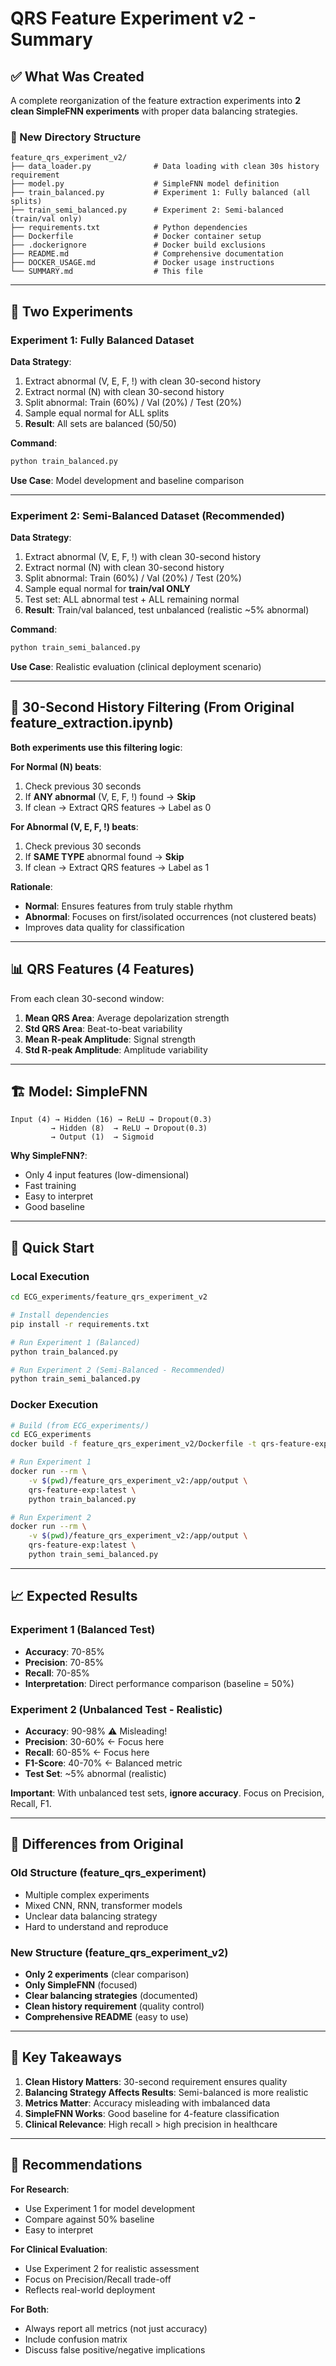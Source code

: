 # QRS Feature Experiment v2 - Summary

## ✅ What Was Created

A complete reorganization of the feature extraction experiments into **2 clean SimpleFNN experiments** with proper data balancing strategies.

### 📁 New Directory Structure

```
feature_qrs_experiment_v2/
├── data_loader.py              # Data loading with clean 30s history requirement
├── model.py                    # SimpleFNN model definition
├── train_balanced.py           # Experiment 1: Fully balanced (all splits)
├── train_semi_balanced.py      # Experiment 2: Semi-balanced (train/val only)
├── requirements.txt            # Python dependencies
├── Dockerfile                  # Docker container setup
├── .dockerignore               # Docker build exclusions
├── README.md                   # Comprehensive documentation
├── DOCKER_USAGE.md             # Docker usage instructions
└── SUMMARY.md                  # This file
```

---

## 🔬 Two Experiments

### Experiment 1: Fully Balanced Dataset

**Data Strategy**:
1. Extract abnormal (V, E, F, !) with clean 30-second history
2. Extract normal (N) with clean 30-second history
3. Split abnormal: Train (60%) / Val (20%) / Test (20%)
4. Sample equal normal for ALL splits
5. **Result**: All sets are balanced (50/50)

**Command**:
```bash
python train_balanced.py
```

**Use Case**: Model development and baseline comparison

---

### Experiment 2: Semi-Balanced Dataset (Recommended)

**Data Strategy**:
1. Extract abnormal (V, E, F, !) with clean 30-second history
2. Extract normal (N) with clean 30-second history
3. Split abnormal: Train (60%) / Val (20%) / Test (20%)
4. Sample equal normal for **train/val ONLY**
5. Test set: ALL abnormal test + ALL remaining normal
6. **Result**: Train/val balanced, test unbalanced (realistic ~5% abnormal)

**Command**:
```bash
python train_semi_balanced.py
```

**Use Case**: Realistic evaluation (clinical deployment scenario)

---

## 🧬 30-Second History Filtering (From Original feature_extraction.ipynb)

**Both experiments use this filtering logic**:

**For Normal (N) beats**:
1. Check previous 30 seconds
2. If **ANY abnormal** (V, E, F, !) found → **Skip**
3. If clean → Extract QRS features → Label as 0

**For Abnormal (V, E, F, !) beats**:
1. Check previous 30 seconds
2. If **SAME TYPE** abnormal found → **Skip**
3. If clean → Extract QRS features → Label as 1

**Rationale**:
- **Normal**: Ensures features from truly stable rhythm
- **Abnormal**: Focuses on first/isolated occurrences (not clustered beats)
- Improves data quality for classification

---

## 📊 QRS Features (4 Features)

From each clean 30-second window:
1. **Mean QRS Area**: Average depolarization strength
2. **Std QRS Area**: Beat-to-beat variability
3. **Mean R-peak Amplitude**: Signal strength
4. **Std R-peak Amplitude**: Amplitude variability

---

## 🏗️ Model: SimpleFNN

```
Input (4) → Hidden (16) → ReLU → Dropout(0.3)
         → Hidden (8)  → ReLU → Dropout(0.3)
         → Output (1)  → Sigmoid
```

**Why SimpleFNN?**:
- Only 4 input features (low-dimensional)
- Fast training
- Easy to interpret
- Good baseline

---

## 🚀 Quick Start

### Local Execution

```bash
cd ECG_experiments/feature_qrs_experiment_v2

# Install dependencies
pip install -r requirements.txt

# Run Experiment 1 (Balanced)
python train_balanced.py

# Run Experiment 2 (Semi-Balanced - Recommended)
python train_semi_balanced.py
```

### Docker Execution

```bash
# Build (from ECG_experiments/)
cd ECG_experiments
docker build -f feature_qrs_experiment_v2/Dockerfile -t qrs-feature-exp:latest .

# Run Experiment 1
docker run --rm \
    -v $(pwd)/feature_qrs_experiment_v2:/app/output \
    qrs-feature-exp:latest \
    python train_balanced.py

# Run Experiment 2
docker run --rm \
    -v $(pwd)/feature_qrs_experiment_v2:/app/output \
    qrs-feature-exp:latest \
    python train_semi_balanced.py
```

---

## 📈 Expected Results

### Experiment 1 (Balanced Test)

- **Accuracy**: 70-85%
- **Precision**: 70-85%
- **Recall**: 70-85%
- **Interpretation**: Direct performance comparison (baseline = 50%)

### Experiment 2 (Unbalanced Test - Realistic)

- **Accuracy**: 90-98% ⚠️ Misleading!
- **Precision**: 30-60% ← Focus here
- **Recall**: 60-85% ← Focus here
- **F1-Score**: 40-70% ← Balanced metric
- **Test Set**: ~5% abnormal (realistic)

**Important**: With unbalanced test sets, **ignore accuracy**. Focus on Precision, Recall, F1.

---

## 🔄 Differences from Original

### Old Structure (feature_qrs_experiment)
- Multiple complex experiments
- Mixed CNN, RNN, transformer models
- Unclear data balancing strategy
- Hard to understand and reproduce

### New Structure (feature_qrs_experiment_v2)
- **Only 2 experiments** (clear comparison)
- **Only SimpleFNN** (focused)
- **Clear balancing strategies** (documented)
- **Clean history requirement** (quality control)
- **Comprehensive README** (easy to use)

---

## 📝 Key Takeaways

1. **Clean History Matters**: 30-second requirement ensures quality
2. **Balancing Strategy Affects Results**: Semi-balanced is more realistic
3. **Metrics Matter**: Accuracy misleading with imbalanced data
4. **SimpleFNN Works**: Good baseline for 4-feature classification
5. **Clinical Relevance**: High recall > high precision in healthcare

---

## 🎯 Recommendations

**For Research**:
- Use Experiment 1 for model development
- Compare against 50% baseline
- Easy to interpret

**For Clinical Evaluation**:
- Use Experiment 2 for realistic assessment
- Focus on Precision/Recall trade-off
- Reflects real-world deployment

**For Both**:
- Always report all metrics (not just accuracy)
- Include confusion matrix
- Discuss false positive/negative implications
